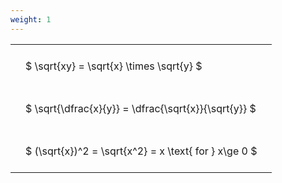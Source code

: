 ```yaml
---
weight: 1
---
```


<style type="text/css">
#T_528e2 th.col_heading {
  text-align: left;
  font-size: 1em;
}
#T_528e2 td {
  text-align: left;
  font-size: 1em;
  padding: 1.5em;
}
</style>
<table id="T_528e2">
  <thead>
  </thead>
  <tbody>
    <tr>
      <td id="T_528e2_row0_col0" class="data row0 col0" >$ \sqrt{xy} = \sqrt{x} \times \sqrt{y} $</td>
    </tr>
    <tr>
      <td id="T_528e2_row1_col0" class="data row1 col0" >$ \sqrt{\dfrac{x}{y}} = \dfrac{\sqrt{x}}{\sqrt{y}} $</td>
    </tr>
    <tr>
      <td id="T_528e2_row2_col0" class="data row2 col0" >$ (\sqrt{x})^2 = \sqrt{x^2} = x \text{ for } x\ge 0 $</td>
    </tr>
  </tbody>
</table>
